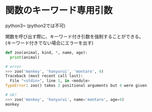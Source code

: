 # 関数のキーワード専用引数

python3~
(python2では不可)

関数を呼び出す際に、キーワード付き引数を強制することができる。  
(キーワード付きでない場合にエラーを出す)  


```python
def zoo(animal, kind, *, name, age):
  print(animal)

# error
>>> zoo('monkey', 'honyurui', 'montaro', 4)
Traceback (most recent call last):
  File "<stdin>", line 1, in <module>
TypeError: zoo() takes 2 positional arguments but 4 were given

# ok!
>>> zoo('monkey', 'honyurui', name='montaro', age=4)
monkey
```